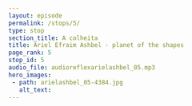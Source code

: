 ```yaml
---
layout: episode
permalink: /stops/5/
type: stop
section_title: A colheita
title: Ariel Efraim Ashbel - planet of the shapes
page_rank: 5
stop_id: 5
audio_file: audioreflexarielashbel_05.mp3
hero_images:
 - path: arielashbel_05-4384.jpg
   alt_text: 
---
```

